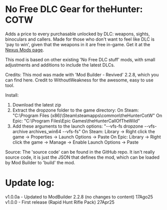 # No Free DLC Gear for theHunter: COTW

Adds a price to every purchasable unlocked by DLC: weapons, sights, binoculars and callers.
Made for those who don't want to feel like DLC is 'pay to win', given that the weapons in it are free in-game.
Get it at the [Nexus Mods page](https://www.nexusmods.com/thehuntercallofthewild/mods/597).

This mod is based on other existing 'No Free DLC stuff' mods, with small adjustments and additions to include the latest DLCs.

Credits:
This mod was made with 'Mod Builder - Revived' 2.2.8, which you can find here. Credit to WithoutWeakness for the awesome, easy to use tool.

Install:
1. Download the latest zip
2. Extract the dropzone folder to the game directory:
     On Steam: "C:\Program Files (x86)\Steam\steamapps\common\theHunterCotW"
     On Epic: "C:\Program Files\Epic Games\theHunterCallOfTheWild"
3. Add these arguments to the launch options: "--vfs-fs dropzone --vfs-archive archives_win64 --vfs-fs"
     On Steam: Library -> Right click the game -> Properties -> Launch Options -> Paste
     On Epic: Library -> Right click the game -> Manage -> Enable Launch Options -> Paste

Source:
The 'source code' can be found in the GitHub repo. It isn't really source code, it is just the JSON that defines the mod, which can be loaded by Mod Builder to 'build' the mod.

# Update log:
v1.0.0a - Updated to ModBuilder 2.2.8 (no changes to content) 17Ago25  
v1.0.0 - First release (Rapid Hunt Rifle Pack) 27Apr25
